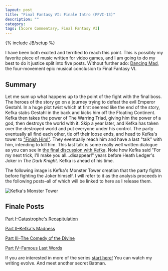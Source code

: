 ```yaml
---
layout: post
title: "Final Fantasy VI: Finale Intro (FFVI-13)"
description: ""
category: 
tags: [Score Commentary, Final Fantasy VI]
---
```

{% include JB/setup %}

I have been both excited and terrified to reach this point. This is possibly my favorite piece of music written for video games, and I am going to do my best to do it justice split into five posts. Without further ado: [Dancing Mad](https://www.youtube.com/watch?v=JbXVNKtmWnc), the four-movement epic musical conclusion to Final Fantasy VI.

## Summary

Let me sum up what happens up to the point of the fight with the final boss. The heroes of the story go on a journey trying to defeat the evil Emperor Gestahl. In a huge plot twist which at first seemed like the end of the story, Kefka stabs Gestahl in the back and kicks him off the Floating Continent. Kefka then takes the power of The Warring Triad, giving him the power of a god, then destroys the world with it. Skip a year later, and Kefka has taken over the destroyed world and put everyone under his control. The party eventually all find each other, tie off their loose ends, and head to Kefka's tower to ["Finish Him!"](https://www.youtube.com/watch?v=AUVMScNhaPk). They eventually reach him and have a last "talk" with him, intending to kill him. This last talk is some really well written dialogue as you can see in [the final discussion with Kefka](https://www.youtube.com/watch?v=I-cdwDnryY0). Note how Kefka said "For my next trick, I'll make you all...disappear!" years before Heath Ledger's Joker in _The Dark Knight_. Kefka is ahead of his time.

The following image is Kefka's Monster Tower creation that the party fights before fighting the Joker himself. I will refer to it as the analysis proceeds in the following posts–all of which will be linked to here as I release them.

![Kefka's Monster Tower](http://img4.wikia.nocookie.net/__cb20080301153027/finalfantasy/images/d/de/FFVI-lastboss_us.gif)

## Finale Posts

[Part I–Catastrophe's Recapitulation](http://zachberglund.com/2014/07/06/ffvi-thirteena/)

[Part II–Kefka's Madness](http://zachberglund.com/2014/07/06/ffvi-thirteenb/)

[Part III–The Comedy of the Divine](http://zachberglund.com/2014/07/06/ffvi-thirteenc/)

[Part IV–Famous Last Words](http://zachberglund.com/2014/07/06/ffvi-thirteend/)

If you are interested in more of the series [start here!](http://zachberglund.com/2013/06/23/ffvi-one/) You can watch my writing evolve. And meet another secret Batman.